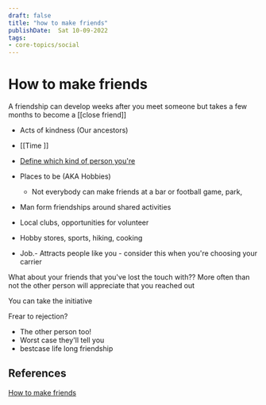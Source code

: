```yaml
---
draft: false
title: "how to make friends"
publishDate:  Sat 10-09-2022
tags:
- core-topics/social
---
```



# How to make friends

A friendship can develop weeks after you meet someone but takes a few months to become a [[close friend]]

- Acts of kindness (Our ancestors)
- [[Time ]]
- [Define which kind of person you're](Zettelkasten/Define%20which%20kind%20of%20person%20you're.md)
- Places to be (AKA Hobbies)
	- Not everybody can make friends at a bar or football game, park,
- Man form friendships around shared activities
- Local clubs, opportunities for volunteer 
- Hobby stores, sports, hiking, cooking


- Job.- Attracts people like you - consider this when you're choosing your carrier 

What about your friends that you've lost the touch with??
More often than not the other person will appreciate that you reached out

You can take the initiative


Frear to rejection?
- The other person too!
- Worst case they'll tell you
- bestcase life long friendship 






## References

[How to make friends](https://www.youtube.com/watch?v=I9hJ_Rux9y0)